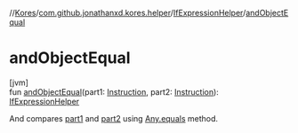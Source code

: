 //[Kores](../../../index.md)/[com.github.jonathanxd.kores.helper](../index.md)/[IfExpressionHelper](index.md)/[andObjectEqual](and-object-equal.md)

# andObjectEqual

[jvm]\
fun [andObjectEqual](and-object-equal.md)(part1: [Instruction](../../com.github.jonathanxd.kores/-instruction/index.md), part2: [Instruction](../../com.github.jonathanxd.kores/-instruction/index.md)): [IfExpressionHelper](index.md)

And compares [part1](and-object-equal.md) and [part2](and-object-equal.md) using [Any.equals](https://kotlinlang.org/api/latest/jvm/stdlib/kotlin/-any/equals.html) method.
